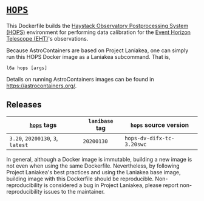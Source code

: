 # [`HOPS`][1]

This Dockerfile builds the [Haystack Observatory Postprocessing System
(HOPS)](https://www.haystack.mit.edu/tech/vlbi/hops.html) environment
for performing data calibration for the [Event Horizon Telescope
(EHT)](https://eventhorizontelescope.org/)'s observations.

Because AstroContainers are based on Project Laniakea, one can simply
run this HOPS Docker image as a Laniakea subcommand.
That is,

    l6a hops [args]

Details on running AstroContainers images can be found in
https://astrocontainers.org/.

## Releases

[`hops`][1] tags | `lanibase` tag | `hops` source version
--- | --- | ---
`3.20`, `20200130`, `3`, `latest` | `20200130` | `hops-dv-difx-tc-3.20swc`

In general, although a Docker image is immutable, building a new image
is not even when using the same Dockerfile.
Nevertheless, by following Project Laniakea's best practices and using
the Laniakea base image, building image with this Dockerfile should be
reproducible.
Non-reproducibility is considered a bug in Project Laniakea, please
report non-reproducibility issues to the maintainer.

[1]: https://hub.docker.com/repository/docker/astcon/hops
